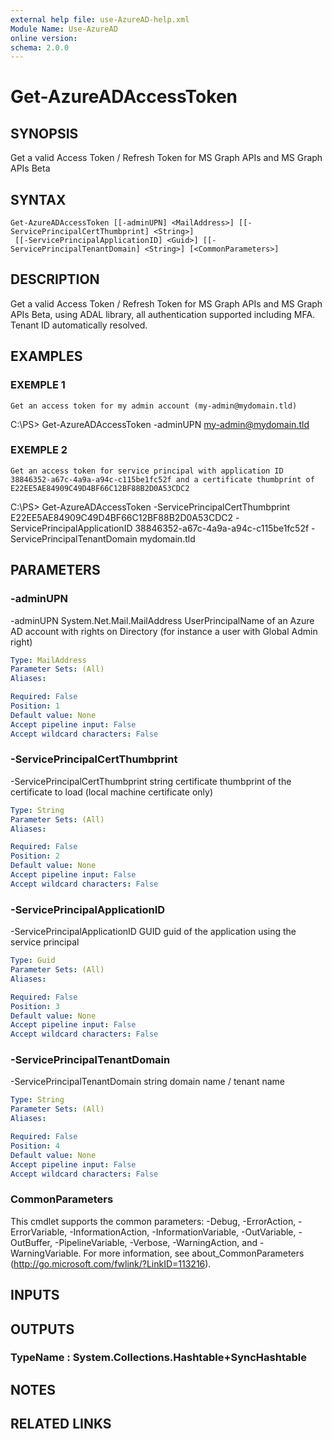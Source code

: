 ```yaml
---
external help file: use-AzureAD-help.xml
Module Name: Use-AzureAD
online version:
schema: 2.0.0
---
```


# Get-AzureADAccessToken

## SYNOPSIS
Get a valid Access Token / Refresh Token for MS Graph APIs and MS Graph APIs Beta

## SYNTAX

```
Get-AzureADAccessToken [[-adminUPN] <MailAddress>] [[-ServicePrincipalCertThumbprint] <String>]
 [[-ServicePrincipalApplicationID] <Guid>] [[-ServicePrincipalTenantDomain] <String>] [<CommonParameters>]
```

## DESCRIPTION
Get a valid Access Token / Refresh Token for MS Graph APIs and MS Graph APIs Beta, using ADAL library, all authentication supported including MFA.
Tenant ID automatically resolved.

## EXAMPLES

### EXEMPLE 1
```
Get an access token for my admin account (my-admin@mydomain.tld)
```

C:\PS\> Get-AzureADAccessToken -adminUPN my-admin@mydomain.tld

### EXEMPLE 2
```
Get an access token for service principal with application ID 38846352-a67c-4a9a-a94c-c115be1fc52f and a certificate thumbprint of E22EE5AE84909C49D4BF66C12BF88B2D0A53CDC2
```

C:\PS\> Get-AzureADAccessToken -ServicePrincipalCertThumbprint E22EE5AE84909C49D4BF66C12BF88B2D0A53CDC2 -ServicePrincipalApplicationID 38846352-a67c-4a9a-a94c-c115be1fc52f -ServicePrincipalTenantDomain mydomain.tld

## PARAMETERS

### -adminUPN
-adminUPN System.Net.Mail.MailAddress
   UserPrincipalName of an Azure AD account with rights on Directory (for instance a user with Global Admin right)

```yaml
Type: MailAddress
Parameter Sets: (All)
Aliases:

Required: False
Position: 1
Default value: None
Accept pipeline input: False
Accept wildcard characters: False
```

### -ServicePrincipalCertThumbprint
-ServicePrincipalCertThumbprint string
certificate thumbprint of the certificate to load (local machine certificate only)

```yaml
Type: String
Parameter Sets: (All)
Aliases:

Required: False
Position: 2
Default value: None
Accept pipeline input: False
Accept wildcard characters: False
```

### -ServicePrincipalApplicationID
-ServicePrincipalApplicationID GUID
guid of the application using the service principal

```yaml
Type: Guid
Parameter Sets: (All)
Aliases:

Required: False
Position: 3
Default value: None
Accept pipeline input: False
Accept wildcard characters: False
```

### -ServicePrincipalTenantDomain
-ServicePrincipalTenantDomain string
domain name / tenant name

```yaml
Type: String
Parameter Sets: (All)
Aliases:

Required: False
Position: 4
Default value: None
Accept pipeline input: False
Accept wildcard characters: False
```

### CommonParameters
This cmdlet supports the common parameters: -Debug, -ErrorAction, -ErrorVariable, -InformationAction, -InformationVariable, -OutVariable, -OutBuffer, -PipelineVariable, -Verbose, -WarningAction, and -WarningVariable.
For more information, see about_CommonParameters (http://go.microsoft.com/fwlink/?LinkID=113216).

## INPUTS

## OUTPUTS

### TypeName : System.Collections.Hashtable+SyncHashtable
## NOTES

## RELATED LINKS
